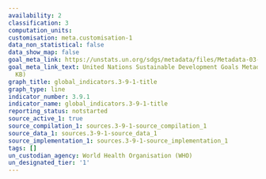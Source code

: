 ```yaml
---
availability: 2
classification: 3
computation_units:
customisation: meta.customisation-1
data_non_statistical: false
data_show_map: false
goal_meta_link: https://unstats.un.org/sdgs/metadata/files/Metadata-03-09-01.pdf
goal_meta_link_text: United Nations Sustainable Development Goals Metadata (PDF 216
  KB)
graph_title: global_indicators.3-9-1-title
graph_type: line
indicator_number: 3.9.1
indicator_name: global_indicators.3-9-1-title
reporting_status: notstarted
source_active_1: true
source_compilation_1: sources.3-9-1-source_compilation_1
source_data_1: sources.3-9-1-source_data_1
source_implementation_1: sources.3-9-1-source_implementation_1
tags: []
un_custodian_agency: World Health Organisation (WHO)
un_designated_tier: '1'
---
```

